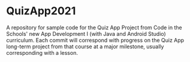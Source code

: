 # QuizApp2021

A repository for sample code for the Quiz App Project from Code in the Schools' new App Development I (with Java and Android Studio) curriculum. Each commit will correspond with progress on the Quiz App long-term project from that course at a major milestone, usually corresponding with a lesson.
